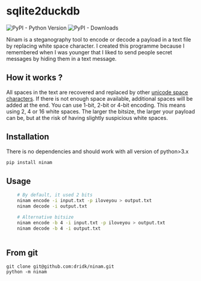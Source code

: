 # sqlite2duckdb

![PyPI - Python Version](https://img.shields.io/pypi/pyversions/ninam)
![PyPI - Downloads](https://img.shields.io/pypi/dm/ninam)


Ninam is a steganography tool to encode or decode a payload in a text file by replacing white space character.
I created this programme because I remembered when I was younger that I liked to send people secret messages by hiding them in a text message.

## How it works ? 

All spaces in the text are recovered and replaced by other [unicode space characters](https://en.wikipedia.org/wiki/Whitespace_character). If there is not enough space available, additional spaces will be added at the end. 
You can use 1-bit, 2-bit or 4-bit encoding. This means using 2, 4 or 16 white spaces. The larger the bitsize, the larger your payload can be, but at the risk of having slightly suspicious white spaces.


## Installation 

There is no dependencies and should work with all version of python>3.x

```bash
pip install ninam
```

## Usage 

``` bash  
    # By default, it used 2 bits
    ninam encode -i input.txt -p iloveyou > output.txt
    ninam decode -i output.txt 

    # Alternative bitsize
    ninam encode -b 4 -i input.txt -p iloveyou > output.txt
    ninam decode -b 4 -i output.txt  
    
```

## From git 

```
git clone git@github.com:dridk/ninam.git
python -m ninam 
```


